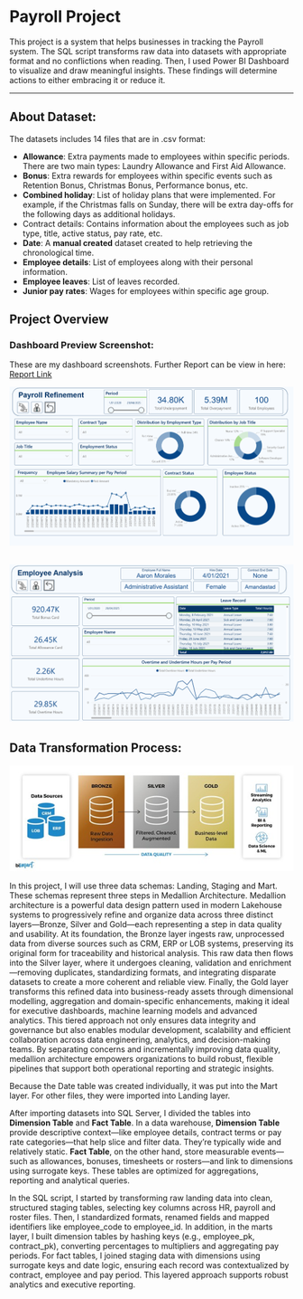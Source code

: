 # Payroll Project
This project is a system that helps businesses in tracking the Payroll system. The SQL script transforms raw data into datasets with appropriate format and no conflictions when reading. Then, I used Power BI Dashboard to visualize and draw meaningful insights. These findings will determine actions to either embracing it or reduce it.

---

## About Dataset:

The datasets includes 14 files that are in .csv format:
- **Allowance**: Extra payments made to employees within specific periods. There are
two main types: Laundry Allowance and First Aid Allowance.
- **Bonus**: Extra rewards for employees within specific events such as Retention Bonus,
Christmas Bonus, Performance bonus, etc.
- **Combined holiday**: List of holiday plans that were implemented. For example, if the
Christmas falls on Sunday, there will be extra day-offs for the following days as
additional holidays.
- Contract details: Contains information about the employees such as job type, title,
active status, pay rate, etc.
- **Date**: A **manual created** dataset created to help retrieving the chronological time.
- **Employee details**: List of employees along with their personal information.
- **Employee leaves**: List of leaves recorded.
- **Junior pay rates**: Wages for employees within specific age group.

## Project Overview

### Dashboard Preview Screenshot:
These are my dashboard screenshots. Further Report can be view in here: [Report Link](https://github.com/minhD03/Payroll-Project/blob/9531a8b92243f0e47f6c6749846aaf5dfaa170df/Payroll%20Report-%20Nhat%20Minh%20Dang.pdf)

![alt text](https://github.com/minhD03/Payroll-Project/blob/34def8fb7416c1a571bd876d1d7e0f672d19944f/Images/Dashboard%201.png)

![alt text](https://github.com/minhD03/Payroll-Project/blob/34def8fb7416c1a571bd876d1d7e0f672d19944f/Images/Dashboard%202.png)
---

## Data Transformation Process:

![alt text](https://github.com/minhD03/Payroll-Project/blob/686a75198d95fc25bf522e353ad8ec660bc325d0/Images/Medallion%20Architecture.jpg)

In this project, I will use three data schemas: Landing, Staging and Mart. These schemas represent three steps in Medallion Architecture. Medallion architecture is a powerful data design pattern used in modern Lakehouse systems to progressively refine and organize data across three distinct layers—Bronze, Silver and Gold—each representing a step in data quality and usability. At its foundation, the Bronze layer ingests raw, unprocessed data from diverse sources such as CRM, ERP or LOB systems, preserving its original form for traceability and historical analysis. This raw data then flows into the Silver layer, where it undergoes cleaning, validation and enrichment—removing duplicates, standardizing formats, and integrating disparate datasets to create a more coherent and reliable view. Finally, the Gold layer transforms this refined data into business-ready assets through dimensional modelling, aggregation and domain-specific enhancements, making it ideal for executive dashboards, machine learning models and advanced analytics. This tiered approach not only ensures data integrity and governance but also enables modular development, scalability and efficient collaboration across data engineering, analytics, and decision-making teams. By separating concerns and incrementally improving data quality, medallion architecture empowers organizations to build robust, flexible pipelines that support both operational reporting and strategic insights.

Because the Date table was created individually, it was put into the Mart layer. For other files, they were imported into Landing layer.

After importing datasets into SQL Server, I divided the tables into **Dimension Table** and **Fact Table**. In a data warehouse, **Dimension Table** provide descriptive context—like employee details, contract terms or pay rate categories—that help slice and filter data. They’re typically wide and relatively static. **Fact Table**, on the other hand, store measurable events—such as allowances, bonuses, timesheets or rosters—and link to dimensions using surrogate keys. These tables are optimized for aggregations, reporting and analytical queries.

In the SQL script, I started by transforming raw landing data into clean, structured staging tables, selecting key columns across HR, payroll and roster files. Then, I standardized formats, renamed fields and mapped identifiers like employee_code to employee_id. In addition, in the marts layer, I built dimension tables by hashing keys (e.g., employee_pk, contract_pk), converting percentages to multipliers and aggregating pay periods. For fact tables, I joined staging data with dimensions using surrogate keys and date logic, ensuring each record was contextualized by contract, employee and pay period. This layered approach supports robust analytics and executive reporting.











